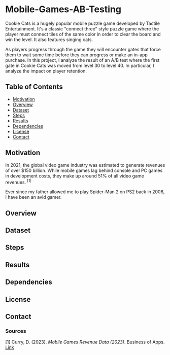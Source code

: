 # Mobile-Games-AB-Testing
Cookie Cats is a hugely popular mobile puzzle game developed by Tactile Entertainment. It's a classic "connect three" style puzzle game where the player must connect tiles of the same color in order to clear the board and win the level. It also features singing cats.

As players progress through the game they will encounter gates that force them to wait some time before they can progress or make an in-app purchase. In this project, I analyze the result of an A/B test where the first gate in Cookie Cats was moved from level 30 to level 40. In particular, I analyze the impact on player retention.

## Table of Contents
- [Motivation](#motivation)
- [Overview](#overview)
- [Dataset](#dataset)
- [Steps](#steps)
- [Results](#results)
- [Dependencies](#dependencies)
- [License](#license)
- [Contact](#contact)


## Motivation
In 2021, the global video game industry was estimated to generate revenues of over $150 billion. While mobile games lag behind console and PC games in development costs, they make up around 51% of all video game revenues. <sup>[1]</sup>

Ever since my father allowed me to play Spider-Man 2 on PS2 back in 2006, I have been an avid gamer. 

## Overview

## Dataset

## Steps

## Results

## Dependencies

## License

## Contact

### Sources
[1] Curry, D. (2023). _Mobile Games Revenue Data (2023)_. Business of Apps. [Link](https://www.businessofapps.com/data/mobile-games-revenue/#:~:text=Even%20though%20mobile%20games%20still,of%20all%20revenue%20in%202021.)
